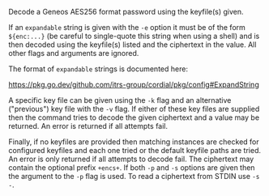 Decode a Geneos AES256 format password using the keyfile(s) given.

If an `expandable` string is given with the `-e` option it must be of
the form `${enc:...}` (be careful to single-quote this string when
using a shell) and is then decoded using the keyfile(s) listed and
the ciphertext in the value. All other flags and arguments are
ignored.

The format of `expandable` strings is documented here:

<https://pkg.go.dev/github.com/itrs-group/cordial/pkg/config#ExpandString>

A specific key file can be given using the `-k` flag and an
alternative ("previous") key file with the `-v` flag. If either of
these key files are supplied then the command tries to decode the
given ciphertext and a value may be returned. An error is returned if
all attempts fail.

Finally, if no keyfiles are provided then matching instances are
checked for configured keyfiles and each one tried or the default
keyfile paths are tried. An error is only returned if all attempts to
decode fail. The ciphertext may contain the optional prefix `+encs+`.
If both `-p` and `-s` options are given then the argument to the `-p`
flag is used. To read a ciphertext from STDIN use `-s -`.

